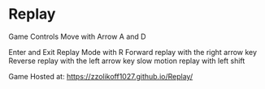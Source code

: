 # Replay

Game Controls
Move with Arrow A and D

Enter and Exit Replay Mode with R
Forward replay with the right arrow key
Reverse replay with the left arrow key
slow motion replay with left shift

Game Hosted at: https://zzolikoff1027.github.io/Replay/
